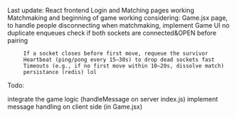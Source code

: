 Last update:
   React frontend Login and Matching pages working
   Matchmaking and beginning of game working
   considering: Game.jsx page, to handle people disconnecting when matchmaking, implement Game UI
      no duplicate enqueues
      check if both sockets are connected&OPEN before pairing

         If a socket closes before first move, requeue the survivor
         Heartbeat (ping/pong every 15–30s) to drop dead sockets fast
         Timeouts (e.g., if no first move within 10–20s, dissolve match)   
         persistance (redis) lol

Todo: 

   integrate the game logic (handleMessage on server index.js)
   implement message handling on client side (in Game.jsx)
